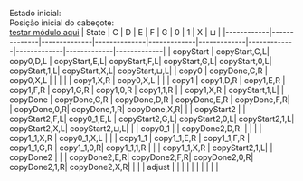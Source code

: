 Estado inicial: <br>
Posição inicial do cabeçote: <br>
[testar módulo aqui](https://github.com/SauloSamps/TimeCalculator/blob/main/caso%206/4.txt)
| State      | C            | D            | E            | F           | G           | 0           | 1           | X           | ⊔           |
|------------|--------------|--------------|--------------|-------------|-------------|-------------|-------------|-------------|-------------|
| copyStart  | copyStart,C,L| copy0,D,L    | copyStart,E,L| copyStart,F,L| copyStart,G,L| copyStart,0,L| copyStart,1,L| copyStart,X,L| copyStart,⊔,L|
| copy0      | copyDone,C,R | copy0,X,L    |              |             |             |             | copy1,X,R   | copy0,X,L   |             |
| copy1      | copy1,D,R    | copy1,E,R    | copy1,F,R    | copy1,G,R   | copy1,0,R   | copy1,1,R   |             | copy1,X,R   | copyStart,1,L|
| copyDone   | copyDone,C,R | copyDone,D,R | copyDone,E,R | copyDone,F,R|             | copyDone,0,R| copyDone,1,R| copyDone,X,R|             |
| copyStart2 |              | copyStart2,F,L| copy0_1,E,L | copyStart2,G,L| copyStart2,0,L| copyStart2,1,L| copyStart2,X,L| copyStart2,⊔,L|             |
| copy0_1    |              | copyDone2,D,R|              |             |             |             | copy1_1,X,R | copy0_1,X,L |             |
| copy1_1    | copy1_1,E,R  | copy1_1,F,R  | copy1_1,G,R  | copy1_1,0,R| copy1_1,1,R |             |             | copy1_1,X,R | copyStart2,1,L|
| copyDone2  |              |              | copyDone2,E,R| copyDone2,F,R| copyDone2,0,R| copyDone2,1,R| copyDone2,X,R|             |             |
| adjust     |              |              |              |             |             |             |             |             |             |
